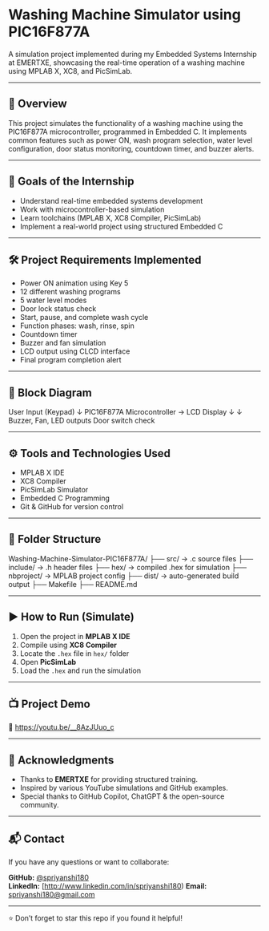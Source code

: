 # Washing Machine Simulator using PIC16F877A

A simulation project implemented during my Embedded Systems Internship at EMERTXE, showcasing the real-time operation of a washing machine using MPLAB X, XC8, and PicSimLab.

---

## 📌 Overview

This project simulates the functionality of a washing machine using the PIC16F877A microcontroller, programmed in Embedded C. It implements common features such as power ON, wash program selection, water level configuration, door status monitoring, countdown timer, and buzzer alerts.

---

## 🎯 Goals of the Internship

- Understand real-time embedded systems development
- Work with microcontroller-based simulation
- Learn toolchains (MPLAB X, XC8 Compiler, PicSimLab)
- Implement a real-world project using structured Embedded C

---

## 🛠️ Project Requirements Implemented

- Power ON animation using Key 5
- 12 different washing programs
- 5 water level modes
- Door lock status check
- Start, pause, and complete wash cycle
- Function phases: wash, rinse, spin
- Countdown timer
- Buzzer and fan simulation
- LCD output using CLCD interface
- Final program completion alert

---

## 📐 Block Diagram

User Input (Keypad)
↓
PIC16F877A Microcontroller → LCD Display
↓ ↓
Buzzer, Fan, LED outputs Door switch check


---

## ⚙️ Tools and Technologies Used

- MPLAB X IDE
- XC8 Compiler
- PicSimLab Simulator
- Embedded C Programming
- Git & GitHub for version control

---

## 📁 Folder Structure

Washing-Machine-Simulator-PIC16F877A/
├── src/ → .c source files
├── include/ → .h header files
├── hex/ → compiled .hex for simulation
├── nbproject/ → MPLAB project config
├── dist/ → auto-generated build output
├── Makefile
├── README.md


---

## ▶️ How to Run (Simulate)

1. Open the project in **MPLAB X IDE**
2. Compile using **XC8 Compiler**
3. Locate the `.hex` file in `hex/` folder
4. Open **PicSimLab**
5. Load the `.hex` and run the simulation

---

## 📺 Project Demo

🎥   https://youtu.be/__8AzJUuo_c

---

## 🙌 Acknowledgments

- Thanks to **EMERTXE** for providing structured training.
- Inspired by various YouTube simulations and GitHub examples.
- Special thanks to GitHub Copilot, ChatGPT & the open-source community.

---

## 📬 Contact

If you have any questions or want to collaborate:

**GitHub:** [@spriyanshi180](https://github.com/spriyanshi180)  
**LinkedIn:** [http://www.linkedin.com/in/spriyanshi180)
**Email:** spriyanshi180@gmail.com

---

⭐️ Don’t forget to star this repo if you found it helpful!
